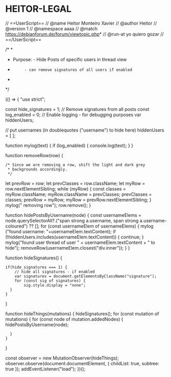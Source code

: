 # HEITOR-LEGAL
// ==UserScript==
// @name       Heitor Monteiro Xavier
// @author     Heitor
// @version    1
// @namespace  aaaa
// @match      https://debianforum.de/forum/viewtopic.php*
// @run-at     yo quiero gozar
// ==/UserScript==

/*
 *
 *	Purpose:	- Hide Posts of specific users in thread view
 *			- can remove signatures of all users if enabled
 *
 */

(() => {
  "use strict";

  const hide_signatures = 1;		// Remove signatures from all posts
  const log_enabled 	= 0;		// Enable logging - for debugging purposes
  var hiddenUsers;

  // put usernames (in doublequotes ("username") to hide here)
  hiddenUsers = [
  ];

  function mylog(text) {
   if (log_enabled) {
   		console.log(text);
   }
 }

 function removeRow(row) {

    /* Since we are removing a row, shift the light and dark grey
     * backgrounds accordingly.
     */

   let prevRow = row;
   let prevClasses = row.className;
   let myRow = row.nextElementSibling;
   while (myRow) {
     const classes = myRow.className;
     myRow.className = prevClasses;
     prevClasses = classes;
     prevRow = myRow;
     myRow = prevRow.nextElementSibling;
   }
	 mylog("  removing row");
   row.remove();
 }

  function hidePostsByUsername(node) {
        const usernameElems = node.querySelectorAll?.("span strong a.username, span strong a.username-coloured") ?? [];
        for (const usernameElem of usernameElems) {
          mylog ("found username: "+usernameElem.textContent);
          if (!hiddenUsers.includes(usernameElem.textContent)) {
            continue;
          }
          mylog("found user thread of user " + usernameElem.textContent + " to hide");
          removeRow(usernameElem.closest("div.inner"));
  	}
   }

  function hideSignatures() {

    if(hide_signatures === 1) {
    	// hide all signatures - if enabled
    	var signatures = document.getElementsByClassName("signature");
    	for (const sig of signatures) {
	    	sig.style.display = "none";
  	  }
    }
  }


  function hideThings(mutations) {
    hideSignatures();
    for (const mutation of mutations) {
      for (const node of mutation.addedNodes) {
        hidePostsByUsername(node);

      }
    }
  }

  const observer = new MutationObserver(hideThings);
  observer.observe(document.documentElement, { childList: true, subtree: true });
  addEventListener("load");
})();
